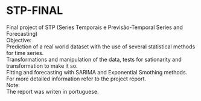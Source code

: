 # STP-FINAL
Final project of STP (Series Temporais e Previsão-Temporal Series and Forecasting)<br>
Objective:<br>
Prediction of a real world dataset with the use of several statistical methods for time series.<br>
Transformations and manipulation of the data, tests for sationarity and transformation to make it so.<br>
Fitting and forecasting with SARIMA and Exponential Smothing methods.<br>
For more detailed information refer to the project report.<br>
Note:<br>
The report was writen in portuguese.<br>
